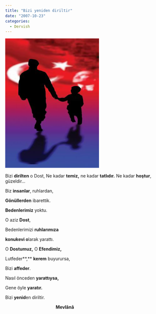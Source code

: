 ```yaml
---
title: "Bizi yeniden diriltir"
date: "2007-10-23"
categories: 
  - Dervish
---
```


[![pst.jpg](../uploads/2007/10/pst-1.jpg)](../uploads/2007/10/pst-1.jpg "pst.jpg")

Bizi **dirilten** o Dost, Ne kadar **temiz,** ne kadar **tatlıdır.** Ne kadar **hoştur**, güzeldir...

Biz **insanlar**, ruhlardan,

**Gönüllerden** ibarettik.

**Bedenlerimiz** yoktu.

O aziz **Dost**,

Bedenlerimizi **ruhlarımıza**

**konukevi o**larak yarattı.

O **Dostumuz,** O **Efendimiz,**

Lutfeder**,** **kerem** buyurursa,

Bizi **affeder**.

Nasıl önceden **yarattıysa,**

Gene öyle **yaratır.**

Bizi **yenid**en diriltir. 

                                         **Mevlânâ**
